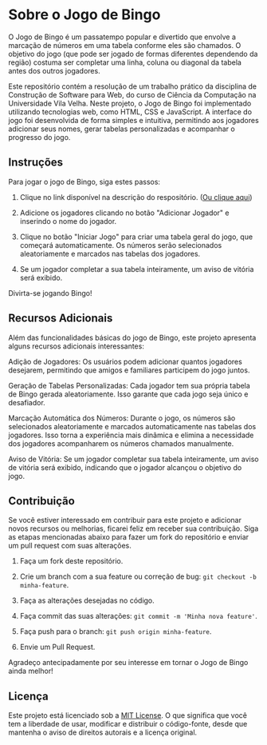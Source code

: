 # Sobre o Jogo de Bingo
O Jogo de Bingo é um passatempo popular e divertido que envolve a marcação de números em uma tabela conforme eles são chamados. O objetivo do jogo (que pode ser jogado de formas diferentes dependendo da região) costuma ser completar uma linha, coluna ou diagonal da tabela antes dos outros jogadores.

Este repositório contém a resolução de um trabalho prático da disciplina de Construção de Software para Web, do curso de Ciência da Computação na Universidade Vila Velha. Neste projeto, o Jogo de Bingo foi implementado utilizando tecnologias web, como HTML, CSS e JavaScript. A interface do jogo foi desenvolvida de forma simples e intuitiva, permitindo aos jogadores adicionar seus nomes, gerar tabelas personalizadas e acompanhar o progresso do jogo.

## Instruções

Para jogar o jogo de Bingo, siga estes passos:

1. Clique no link disponível na descrição do respositório. ([Ou clique aqui](https://zsskayr0.github.io/uvv-webdesign-bingo/index/index.html))

2. Adicione os jogadores clicando no botão "Adicionar Jogador" e inserindo o nome do jogador.

3. Clique no botão "Iniciar Jogo" para criar uma tabela geral do jogo, que começará automaticamente. Os números serão selecionados aleatoriamente e marcados nas tabelas dos jogadores.

5. Se um jogador completar a sua tabela inteiramente, um aviso de vitória será exibido.

Divirta-se jogando Bingo!

## Recursos Adicionais
Além das funcionalidades básicas do jogo de Bingo, este projeto apresenta alguns recursos adicionais interessantes:

Adição de Jogadores: Os usuários podem adicionar quantos jogadores desejarem, permitindo que amigos e familiares participem do jogo juntos.

Geração de Tabelas Personalizadas: Cada jogador tem sua própria tabela de Bingo gerada aleatoriamente. Isso garante que cada jogo seja único e desafiador.

Marcação Automática dos Números: Durante o jogo, os números são selecionados aleatoriamente e marcados automaticamente nas tabelas dos jogadores. Isso torna a experiência mais dinâmica e elimina a necessidade dos jogadores acompanharem os números chamados manualmente.

Aviso de Vitória: Se um jogador completar sua tabela inteiramente, um aviso de vitória será exibido, indicando que o jogador alcançou o objetivo do jogo.

## Contribuição
Se você estiver interessado em contribuir para este projeto e adicionar novos recursos ou melhorias, ficarei feliz em receber sua contribuição. Siga as etapas mencionadas abaixo para fazer um fork do repositório e enviar um pull request com suas alterações.


1. Faça um fork deste repositório.

2. Crie um branch com a sua feature ou correção de bug: `git checkout -b minha-feature`.

3. Faça as alterações desejadas no código.

4. Faça commit das suas alterações: `git commit -m 'Minha nova feature'`.

5. Faça push para o branch: `git push origin minha-feature`.

6. Envie um Pull Request.

Agradeço antecipadamente por seu interesse em tornar o Jogo de Bingo ainda melhor!

## Licença

Este projeto está licenciado sob a [MIT License](LICENSE). O que significa que você tem a liberdade de usar, modificar e distribuir o código-fonte, desde que mantenha o aviso de direitos autorais e a licença original.
